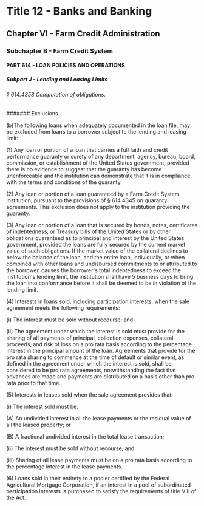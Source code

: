 
# Title 12 - Banks and Banking
## Chapter VI - Farm Credit Administration
### Subchapter B - Farm Credit System
#### PART 614 - LOAN POLICIES AND OPERATIONS
##### Subpart J - Lending and Leasing Limits
###### § 614.4358 Computation of obligations.
####### Exclusions.

(b)The following loans when adequately documented in the loan file, may be excluded from loans to a borrower subject to the lending and leasing limit:

(1) Any loan or portion of a loan that carries a full faith and credit performance guaranty or surety of any department, agency, bureau, board, commission, or establishment of the United States government, provided there is no evidence to suggest that the guaranty has become unenforceable and the institution can demonstrate that it is in compliance with the terms and conditions of the guaranty.

(2) Any loan or portion of a loan guaranteed by a Farm Credit System institution, pursuant to the provisions of § 614.4345 on guaranty agreements. This exclusion does not apply to the institution providing the guaranty.

(3) Any loan or portion of a loan that is secured by bonds, notes, certificates of indebtedness, or Treasury bills of the United States or by other obligations guaranteed as to principal and interest by the United States government, provided the loans are fully secured by the current market value of such obligations. If the market value of the collateral declines to below the balance of the loan, and the entire loan, individually, or when combined with other loans and undisbursed commitments to or attributed to the borrower, causes the borrower's total indebtedness to exceed the institution's lending limit, the institution shall have 5 business days to bring the loan into conformance before it shall be deemed to be in violation of the lending limit.

(4) Interests in loans sold, including participation interests, when the sale agreement meets the following requirements:

(i) The interest must be sold without recourse; and

(ii) The agreement under which the interest is sold must provide for the sharing of all payments of principal, collection expenses, collateral proceeds, and risk of loss on a pro rata basis according to the percentage interest in the principal amount of the loan. Agreements that provide for the pro rata sharing to commence at the time of default or similar event, as defined in the agreement under which the interest is sold, shall be considered to be pro rata agreements, notwithstanding the fact that advances are made and payments are distributed on a basis other than pro rata prior to that time.

(5) Interests in leases sold when the sale agreement provides that:

(i) The interest sold must be:

(A) An undivided interest in all the lease payments or the residual value of all the leased property; or

(B) A fractional undivided interest in the total lease transaction;

(ii) The interest must be sold without recourse; and

(iii) Sharing of all lease payments must be on a pro rata basis according to the percentage interest in the lease payments.

(6) Loans sold in their entirety to a pooler certified by the Federal Agricultural Mortgage Corporation, if an interest in a pool of subordinated participation interests is purchased to satisfy the requirements of title VIII of the Act.
